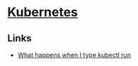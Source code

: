 # [Kubernetes](https://kubernetes.io/)

## Links
- [What happens when I type kubectl run](https://github.com/jamiehannaford/what-happens-when-k8s)